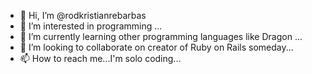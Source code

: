 - 👋 Hi, I’m @rodkristianrebarbas
- 👀 I’m interested in programming ...
- 🌱 I’m currently learning other programming languages like Dragon ...
- 💞️ I’m looking to collaborate on creator of Ruby on Rails someday...
- 📫 How to reach me...I'm solo coding...

<!---
rodkristianrebarbas/rodkristianrebarbas is a ✨ special ✨ repository because its `README.md` (this file) appears on your GitHub profile.
You can click the Preview link to take a look at your changes.
--->
